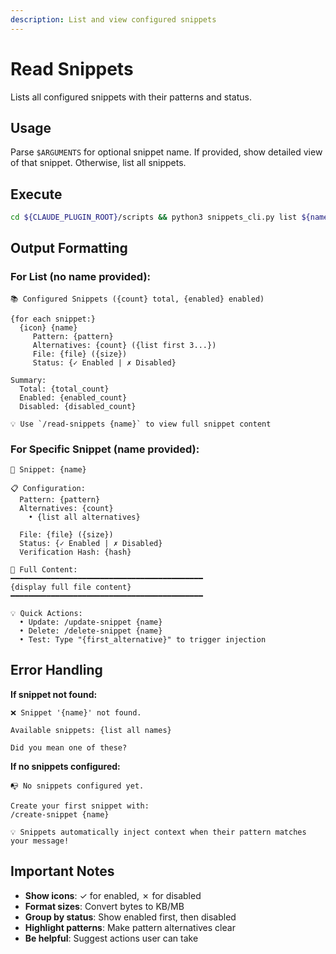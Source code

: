 ```yaml
---
description: List and view configured snippets
---
```


# Read Snippets

Lists all configured snippets with their patterns and status.

## Usage

Parse `$ARGUMENTS` for optional snippet name. If provided, show detailed view of that snippet. Otherwise, list all snippets.

## Execute

```bash
cd ${CLAUDE_PLUGIN_ROOT}/scripts && python3 snippets_cli.py list ${name:+$name} 2>&1
```

## Output Formatting

### For List (no name provided):

```
📚 Configured Snippets ({count} total, {enabled} enabled)

{for each snippet:}
  {icon} {name}
     Pattern: {pattern}
     Alternatives: {count} ({list first 3...})
     File: {file} ({size})
     Status: {✓ Enabled | ✗ Disabled}

Summary:
  Total: {total_count}
  Enabled: {enabled_count}
  Disabled: {disabled_count}

💡 Use `/read-snippets {name}` to view full snippet content
```

### For Specific Snippet (name provided):

```
📄 Snippet: {name}

📋 Configuration:
  Pattern: {pattern}
  Alternatives: {count}
    • {list all alternatives}

  File: {file} ({size})
  Status: {✓ Enabled | ✗ Disabled}
  Verification Hash: {hash}

📝 Full Content:
━━━━━━━━━━━━━━━━━━━━━━━━━━━━━━━━━━━━━━━━━━━
{display full file content}
━━━━━━━━━━━━━━━━━━━━━━━━━━━━━━━━━━━━━━━━━━━

💡 Quick Actions:
  • Update: /update-snippet {name}
  • Delete: /delete-snippet {name}
  • Test: Type "{first_alternative}" to trigger injection
```

## Error Handling

**If snippet not found:**
```
❌ Snippet '{name}' not found.

Available snippets: {list all names}

Did you mean one of these?
```

**If no snippets configured:**
```
📭 No snippets configured yet.

Create your first snippet with:
/create-snippet {name}

💡 Snippets automatically inject context when their pattern matches your message!
```

## Important Notes

- **Show icons**: ✓ for enabled, ✗ for disabled
- **Format sizes**: Convert bytes to KB/MB
- **Group by status**: Show enabled first, then disabled
- **Highlight patterns**: Make pattern alternatives clear
- **Be helpful**: Suggest actions user can take
